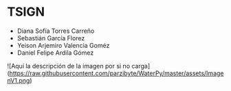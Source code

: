 # TSIGN

* Diana Sofía Torres Carreño
* Sebastián García Florez
* Yeison Arjemiro Valencia Goméz
* Daniel Felipe Ardila Gómez

![Aquí la descripción de la imagen por si no carga]
(https://raw.githubusercontent.com/parzibyte/WaterPy/master/assets/ImagenV1.png)

